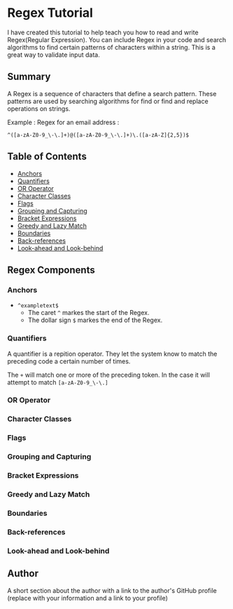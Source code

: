 # Regex Tutorial

I have created this tutorial to help teach you how to read and write Regex(Regular Expression). You can include Regex in your code and search algorithms to find certain patterns of characters within a string. This is a great way to validate input data.

## Summary

A Regex is a sequence of characters that define a search pattern. These patterns are used by searching algorithms for find or find and replace operations on strings.

Example :  Regex for an email address :
```
^([a-zA-Z0-9_\-\.]+)@([a-zA-Z0-9_\-\.]+)\.([a-zA-Z]{2,5})$
```


## Table of Contents

- [Anchors](#anchors)
- [Quantifiers](#quantifiers)
- [OR Operator](#or-operator)
- [Character Classes](#character-classes)
- [Flags](#flags)
- [Grouping and Capturing](#grouping-and-capturing)
- [Bracket Expressions](#bracket-expressions)
- [Greedy and Lazy Match](#greedy-and-lazy-match)
- [Boundaries](#boundaries)
- [Back-references](#back-references)
- [Look-ahead and Look-behind](#look-ahead-and-look-behind)

## Regex Components

### Anchors

* `^exampletext$`
    * The caret `^`  markes the start of the Regex.
    * The dollar sign `$`  markes the end of the Regex.

### Quantifiers

A quantifier is a repition operator. They let the system know to match the preceding code a certain number of times.

The `+` will match one or more of the preceding token. In the case it will attempt to match `[a-zA-Z0-9_\-\.]`


### OR Operator

### Character Classes

### Flags

### Grouping and Capturing

### Bracket Expressions

### Greedy and Lazy Match

### Boundaries

### Back-references

### Look-ahead and Look-behind

## Author

A short section about the author with a link to the author's GitHub profile (replace with your information and a link to your profile)
